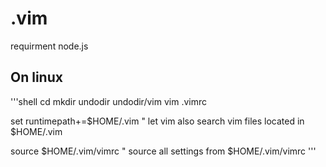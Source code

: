 # .vim


requirment
node.js



## On linux
'''shell
cd
mkdir undodir undodir/vim
vim .vimrc

set runtimepath+=$HOME/.vim         " let vim also search vim files located in $HOME/.vim

source $HOME/.vim/vimrc          " source all settings from $HOME/.vim/vimrc
'''